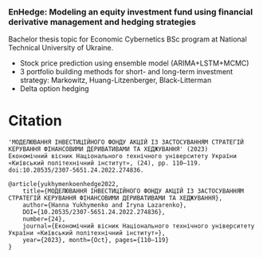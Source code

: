 ### EnHedge: Modeling an equity investment fund using financial derivative management and hedging strategies
Bachelor thesis topic for Economic Cybernetics BSc program at National Technical University of Ukraine.

* Stock price prediction using ensemble model (ARIMA+LSTM+MCMC)
* 3 portfolio building methods for short- and long-term investment strategy: Markowitz, Huang-Litzenberger, Black-Litterman
* Delta option hedging

# Citation

```
'МОДЕЛЮВАННЯ ІНВЕСТИЦІЙНОГО ФОНДУ АКЦІЙ ІЗ ЗАСТОСУВАННЯМ СТРАТЕГІЙ КЕРУВАННЯ ФІНАНСОВИМИ ДЕРИВАТИВАМИ ТА ХЕДЖУВАННЯ' (2023)
Економічний вісник Національного технічного університету України «Київський політехнічний інститут», (24), pp. 110–119.
doi:10.20535/2307-5651.24.2022.274836. 
```

```
@article{yukhymenkoenhedge2022,
    title={МОДЕЛЮВАННЯ ІНВЕСТИЦІЙНОГО ФОНДУ АКЦІЙ ІЗ ЗАСТОСУВАННЯМ СТРАТЕГІЙ КЕРУВАННЯ ФІНАНСОВИМИ ДЕРИВАТИВАМИ ТА ХЕДЖУВАННЯ}, 
    author={Hanna Yukhymenko and Iryna Lazarenko},
    DOI={10.20535/2307-5651.24.2022.274836},
    number={24},
    journal={Економічний вісник Національного технічного університету України «Київський політехнічний інститут»},
    year={2023}, month={Oct}, pages={110–119}
} 
```
